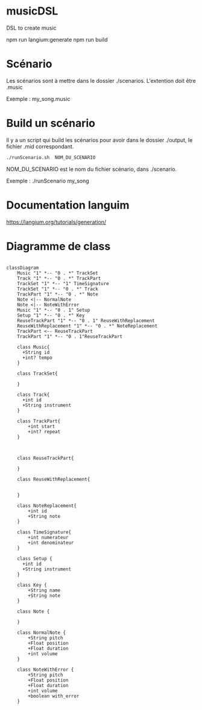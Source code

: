 # musicDSL
DSL to create music

npm run langium:generate
npm run build

# Scénario

Les scénarios sont à mettre dans le dossier ./scenarios. L'extention doit être .music

Exemple : my_song.music

# Build un scénario 

Il y a un script qui build les scénarios pour avoir dans le dossier ./output, le fichier .mid correspondant. 

``` bash
./runScenario.sh  NOM_DU_SCENARIO
```

NOM_DU_SCENARIO est le nom du fichier scénario, dans ./scenario.

Exemple : ./runScenario my_song

# Documentation languim 

https://langium.org/tutorials/generation/


# Diagramme de class

```mermaid

classDiagram
    Music "1" *-- "0 . *" TrackSet
    Track "1" *-- "0 . *" TrackPart
    TrackSet "1" *-- "1" TimeSignature
    TrackSet "1" *-- "0 . *" Track
    TrackPart "1" *-- "0 . *" Note
    Note <|-- NormalNote
    Note <|-- NoteWithError
    Music "1" *-- "0 . 1" Setup
    Setup "1" *-- "0 . *" Key
    ReuseTrackPart "1" *-- "0 . 1" ReuseWithReplacement
    ReuseWithReplacement "1" *-- "0 . *" NoteReplacement
    TrackPart <-- ReuseTrackPart
    TrackPart "1" *-- "0 . 1"ReuseTrackPart

    class Music{
      +String id
      +int? tempo
    }

    class TrackSet{

    }

    class Track{
      +int id
      +String instrument
    }

    class TrackPart{
        +int start
        +int? repeat
    }

    

    class ReuseTrackPart{

    }

    class ReuseWithReplacement{


    }

    class NoteReplacement{
        +int id
        +String note
    }
    
    class TimeSignature{
        +int numerateur
        +int denominateur
    }

    class Setup {
      +int id
      +String instrument
    }

    class Key {
        +String name
        +String note
    }

    class Note {

    }

    class NormalNote {
        +String pitch
        +Float position
        +Float duration
        +int volume
    }

    class NoteWithError {
        +String pitch
        +Float position
        +Float duration
        +int volume
        +boolean with_error
    }
```
